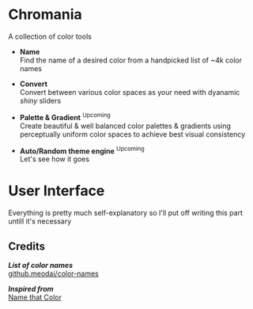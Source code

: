 # Chromania
A collection of color tools

- **Name**\
Find the name of a desired color from
a handpicked list of ~4k color names

- **Convert**\
Convert between various color spaces as your need
with dyanamic *shiny* sliders

- **Palette & Gradient** <sup>Upcoming</sup>\
Create beautiful & well balanced color palettes
& gradients using perceptually uniform color
spaces to achieve best visual consistency

- **Auto/Random theme engine** <sup>Upcoming</sup> \
Let's see how it goes

# User Interface
Everything is pretty much self-explanatory
so I'll put off writing this part untill it's necessary

## Credits

***List of color names***\
[github.meodai/color-names](github.com/meodai/color-names)

***Inspired from***\
[Name that Color](chir.ag/projects/name-that-color)


